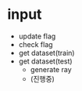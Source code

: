 # input
- update flag
- check flag
- get dataset(train)
- get dataset(test)
	- generate ray
	- (진행중)